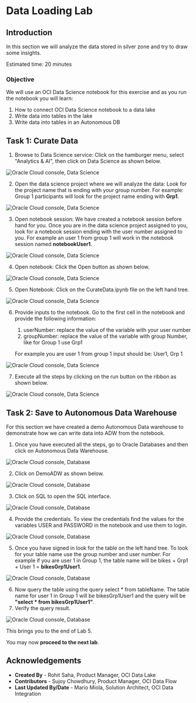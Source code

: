 # Data Loading Lab

## Introduction

In this section we will analyze the data stored in silver zone and try to draw some insights.

Estimated time: 20 minutes

### Objective

We will use an OCI Data Science notebook for this exercise and as you run the notebook you will learn:

1. How to connect OCI Data Science notebook to a data lake
2. Write data into tables in the lake 
3. Write data into tables in an Autonomous DB

##  Task 1: Curate Data

1. Browse to Data Science service: Click on the hamburger menu, select "Analytics & AI", then click on Data Science as shown below.

 ![Oracle Cloud console, Data Science](images/data-science.png " ")
 
2. Open the data science project where we will analyze the data: Look for the project name that is ending with your group number. For example: Group 1 participants will look for the project name ending with **Grp1**.

 ![Oracle Cloud console, Data Science](images/data-science-project.png " ")

3. Open notebook session: We have created a notebook session before hand for you. Once you are in the data science project assigned to you, look for a notebook session ending with the user number assigned to you. For example an user 1 from group 1 will work in the notebook session named **notebookUser1**.

 ![Oracle Cloud console, Data Science](images/data-science-notebook.png " ")

4. Open notebook: Click the Open button as shown below.

 ![Oracle Cloud console, Data Science](images/data-science-notebook1.png " ")

5. Open Notebook: Click on the CurateData.ipynb file on the left hand tree.

 ![Oracle Cloud console, Data Science](images/data-science-curate.png " ")

6. Provide inputs to the notebook. Go to the first cell in the notebook and provide the following information:
   1. userNumber: replace the value of the variable with your user number 
   2. groupNumber: replace the value of the variable with group Number, like for Group 1 use Grp1

   For example you are user 1 from group 1 input should be: User1, Grp 1

 ![Oracle Cloud console, Data Science](images/data-science-curate1.png " ")

7. Execute all the steps by clicking on the run button on the ribbon as shown below.

 ![Oracle Cloud console, Data Science](images/data-science-run.png " ")

## Task 2: Save to Autonomous Data Warehouse

For this section we have created a demo Autonomous Data warehouse to demonstrate how we can write data into ADW from the notebook.

1. Once you have executed all the steps, go to Oracle Databases and then click on Autonomous Data Warehouse.

 ![Oracle Cloud console, Database](images/autonomous-database.png " ")

2. Click on DemoADW as shown below.

 ![Oracle Cloud console, Database](images/autonomous-database-name.png " ")

3. Click on SQL to open the SQL interface.

 ![Oracle Cloud console, Database](images/autonomous-database-sql.png " ")

4. Provide the credentials. To view the credentials find the values for the variables USER and PASSWORD in the notebook and use them to login.

 ![Oracle Cloud console, Database](images/autonomous-database-signin.png " ")

5. Once you have signed in look for the table on the left hand tree. To look for your table name use the group number and user number. For example if you are user 1 in Group 1, the table name will be bikes + Grp1 + User 1 = **bikesGrp1User1**.

 ![Oracle Cloud console, Database](images/autonomous-database-table.png " ")

6. Now query the table using the query select * from tableName. The table name for user 1 in Group 1 will be bikesGrp1User1 and the query will be **"select * from bikesGrp1User1"**.
7. Verify the query result.

 ![Oracle Cloud console, Database](images/autonomous-database-query.png " ")

This brings you to the end of Lab 5.

You may now **proceed to the next lab**.

## Acknowledgements
- **Created By** -  Rohit Saha, Product Manager, OCI Data Lake
- **Contributors** - Sujoy Chowdhury, Product Manager, OCI Data Flow
- **Last Updated By/Date** - Mario Miola, Solution Architect, OCI Data Integration









